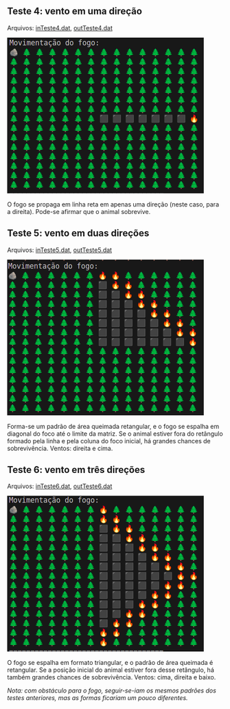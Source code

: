 ## Teste 4: vento em uma direção

Arquivos: [inTeste4.dat](), [outTeste4.dat]()

![Exemplo de imagem](../assets/teste4.png)

O fogo se propaga em linha reta em apenas uma direção (neste caso, para a direita). Pode-se afirmar que o animal sobrevive.

## Teste 5: vento em duas direções

Arquivos: [inTeste5.dat](), [outTeste5.dat]()

![Exemplo de imagem](../assets/teste5.png)

Forma-se um padrão de área queimada retangular, e o fogo se espalha em diagonal do foco até o limite da matriz. Se o animal estiver fora do retângulo formado pela linha e pela coluna do foco inicial, há grandes chances de sobrevivência. Ventos: direita e cima.

## Teste 6: vento em três direções

Arquivos: [inTeste6.dat](), [outTeste6.dat]()

![Exemplo de imagem](../assets/teste6.png)

O fogo se espalha em formato triangular, e o padrão de área queimada é retangular. Se a posição inicial do animal estiver fora desse retângulo, há também grandes chances de sobrevivência. Ventos: cima, direita e baixo.

*Nota: com obstáculo para o fogo, seguir-se-iam os mesmos padrões dos testes anteriores, mas as formas ficariam um pouco diferentes.*
